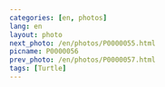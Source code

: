 ```yaml
---
categories: [en, photos]
lang: en
layout: photo
next_photo: /en/photos/P0000055.html
picname: P0000056
prev_photo: /en/photos/P0000057.html
tags: [Turtle]
---
```

